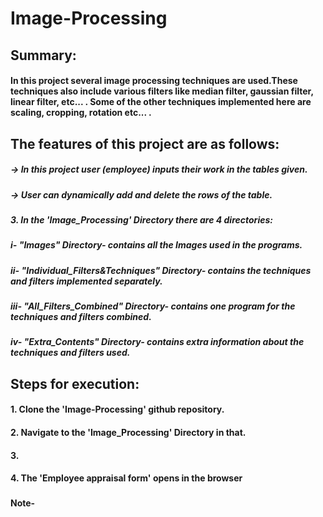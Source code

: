 # Image-Processing
###
###
###

## Summary:
#### In this project several image processing techniques are used.These techniques also include various filters like median filter, gaussian filter, linear filter, etc... . Some of the other techniques implemented here are scaling, cropping, rotation etc... .
###
###

## The features of this project are as follows:

  ##### -> In this project user (employee) inputs their work in the tables given.
  ##### -> User can dynamically add and delete the rows of the table. 

  ##### 3. In the 'Image_Processing' Directory there are 4 directories:
  #####   i- "Images" Directory- contains all the Images used in the programs.
  #####   ii- "Individual_Filters&Techniques" Directory- contains the techniques and filters implemented separately.
  #####   iii- "All_Filters_Combined" Directory- contains one program for the techniques and filters combined.
  #####   iv- "Extra_Contents" Directory- contains extra information about the techniques and filters used.
  
  
 ###
 ###
 
## Steps for execution:

  #### 1. Clone the 'Image-Processing' github repository.
  #### 2. Navigate to the 'Image_Processing' Directory in that.
  #### 3. 
  #### 4. The 'Employee appraisal form' opens in the browser
  ###
  #### Note- 
  ###
  ###
  
  #
